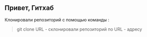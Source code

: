 ## Привет, Гитхаб

Клонировали репозиторий с помощью команды :

> git clone URL - склонировали репозиторий по URL - адресу
